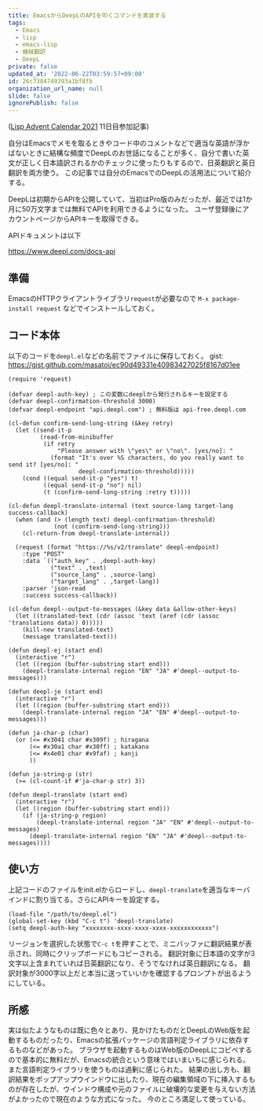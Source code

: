 ```yaml
---
title: EmacsからDeepLのAPIを叩くコマンドを実装する
tags:
  - Emacs
  - lisp
  - emacs-lisp
  - 機械翻訳
  - DeepL
private: false
updated_at: '2022-06-22T03:59:57+09:00'
id: 26c7384749393a1bf8fb
organization_url_name: null
slide: false
ignorePublish: false
---
```

([Lisp Advent Calendar 2021](https://qiita.com/advent-calendar/2021/lisp) 11日目参加記事)

自分はEmacsでメモを取るときやコード中のコメントなどで適当な英語が浮かばないときに結構な頻度でDeepLのお世話になることが多く、自分で書いた英文が正しく日本語訳されるかのチェックに使ったりもするので、日英翻訳と英日翻訳を両方使う。
この記事では自分のEmacsでのDeepLの活用法について紹介する。

DeepLは初期からAPIを公開していて、当初はPro版のみだったが、最近では1か月に50万文字までは無料でAPIを利用できるようになった。
ユーザ登録後にアカウントページからAPIキーを取得できる。

APIドキュメントは以下

https://www.deepl.com/docs-api

## 準備
EmacsのHTTPクライアントライブラリ`request`が必要なので `M-x package-install request` などでインストールしておく。

## コード本体
以下のコードを`deepl.el`などの名前でファイルに保存しておく。
gist: https://gist.github.com/masatoi/ec90d49331e40983427025f8167d01ee

```elisp
(require 'request)

(defvar deepl-auth-key) ; この変数にdeeplから発行されるキーを設定する
(defvar deepl-confirmation-threshold 3000)
(defvar deepl-endpoint "api.deepl.com") ; 無料版は api-free.deepl.com

(cl-defun confirm-send-long-string (&key retry)
  (let ((send-it-p
         (read-from-minibuffer
          (if retry
              "Please answer with \"yes\" or \"no\". [yes/no]: "
            (format "It's over %S characters, do you really want to send it? [yes/no]: "
                    deepl-confirmation-threshold)))))
    (cond ((equal send-it-p "yes") t)
          ((equal send-it-p "no") nil)
          (t (confirm-send-long-string :retry t)))))

(cl-defun deepl-translate-internal (text source-lang target-lang success-callback)
  (when (and (> (length text) deepl-confirmation-threshold)
             (not (confirm-send-long-string)))
    (cl-return-from deepl-translate-internal))

  (request (format "https://%s/v2/translate" deepl-endpoint)
    :type "POST"
    :data `(("auth_key" . ,deepl-auth-key)
            ("text" . ,text)
            ("source_lang" . ,source-lang)
            ("target_lang" . ,target-lang))
    :parser 'json-read
    :success success-callback))

(cl-defun deepl--output-to-messages (&key data &allow-other-keys)
  (let ((translated-text (cdr (assoc 'text (aref (cdr (assoc 'translations data)) 0)))))
    (kill-new translated-text)
    (message translated-text)))

(defun deepl-ej (start end)
  (interactive "r")
  (let ((region (buffer-substring start end)))
    (deepl-translate-internal region "EN" "JA" #'deepl--output-to-messages)))

(defun deepl-je (start end)
  (interactive "r")
  (let ((region (buffer-substring start end)))
    (deepl-translate-internal region "JA" "EN" #'deepl--output-to-messages)))

(defun ja-char-p (char)
  (or (<= #x3041 char #x309f) ; hiragana
      (<= #x30a1 char #x30ff) ; katakana
      (<= #x4e01 char #x9faf) ; kanji
      ))

(defun ja-string-p (str)
  (>= (cl-count-if #'ja-char-p str) 3))

(defun deepl-translate (start end)
  (interactive "r")
  (let ((region (buffer-substring start end)))
    (if (ja-string-p region)
        (deepl-translate-internal region "JA" "EN" #'deepl--output-to-messages)
      (deepl-translate-internal region "EN" "JA" #'deepl--output-to-messages))))
```

## 使い方
上記コードのファイルをinit.elからロードし、`deepl-translate`を適当なキーバインドに割り当てる。さらにAPIキーを設定する。

```elisp
(load-file "/path/to/deepl.el")
(global-set-key (kbd "C-c t") 'deepl-translate)
(setq deepl-auth-key "xxxxxxxx-xxxx-xxxx-xxxx-xxxxxxxxxxxx")
```

リージョンを選択した状態で`C-c t`を押すことで、ミニバッファに翻訳結果が表示され、同時にクリップボードにもコピーされる。
翻訳対象に日本語の文字が3文字以上含まれていれば日英翻訳になり、そうでなければ英日翻訳になる。
翻訳対象が3000字以上だと本当に送っていいかを確認するプロンプトが出るようにしている。

## 所感
実は似たようなものは既に色々とあり、見かけたものだとDeepLのWeb版を起動するものだったり、Emacsの拡張パッケージの言語判定ライブラリに依存するものなどがあった。
ブラウザを起動するものはWeb版のDeepLにコピペするので基本的に無料だが、Emacsの統合という意味ではいまいちに感じられる。また言語判定ライブラリを使うものは過剰に感じられた。
結果の出し方も、翻訳結果をポップアップウインドウに出したり、現在の編集領域の下に挿入するものが存在したが、ウインドウ構成や元のファイルに破壊的な変更を与えない方法がよかったので現在のような方式になった。
今のところ満足して使っている。
